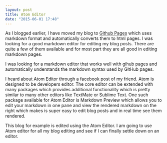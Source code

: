 ```yaml
---
layout: post
title: Atom Editor
date: "2015-06-01 17:48"
---
```


As I blogged earlier, I have moved my blog to [Github Pages][9ab92f76] which uses markdown format and automatically converts them to html pages.  I was looking for a good markdown editor for editing my blog posts.  There are quite a few of them available and for most part they are all good in editing markdown pages.

I was looking for a markdown editor that works well  with gihub pages and automatically understands the markdown syntax used by GitHub pages.


I heard about Atom Editor through a facebook post of my friend.  Atom is designed to be developers editor. The core editor can be extended with many packages which provides additional functionality which is pretty similar to many other editors like TextMate or Sublime Text.  One such package available for Atom Editor is Markdown Preview which allows you to edit your markdown in one pane and view the rendered markdown on the right which makes is super easy to edit blog posts and in real time see them rendered.

This blog for example is edited using the Atom Editor. I am going to use Atom editor for all my blog editing and see if I can finally settle down on an editor.



  [9ab92f76]: http://pages.github.com "Githubpages"

